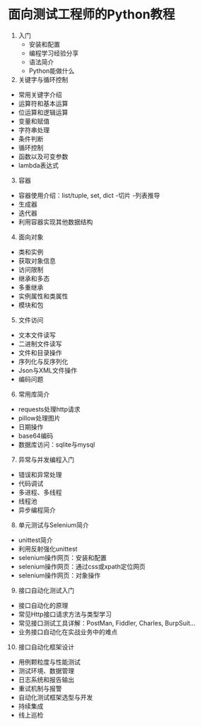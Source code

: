 # 面向测试工程师的Python教程

1. 入门
    - 安装和配置
    - 编程学习经验分享
    - 语法简介
    - Python能做什么
2. 关键字与循环控制
  - 常用关键字介绍
  - 运算符和基本运算
  - 位运算和逻辑运算
  - 变量和赋值
  - 字符串处理
  - 条件判断
  - 循环控制
  - 函数以及可变参数
  - lambda表达式
3. 容器
  - 容器使用介绍：list/tuple, set, dict
  -切片
  -列表推导
  - 生成器
  - 迭代器
  - 利用容器实现其他数据结构
4. 面向对象
  - 类和实例
  - 获取对象信息
  - 访问限制
  - 继承和多态
  - 多重继承
  - 实例属性和类属性
  - 模块和包
5. 文件访问
  - 文本文件读写
  - 二进制文件读写
  - 文件和目录操作
  - 序列化与反序列化
  - Json与XML文件操作
  - 编码问题
6. 常用库简介
  - requests处理http请求
  - pillow处理图片
  - 日期操作
  - base64编码
  - 数据库访问：sqlite与mysql
7. 异常与并发编程入门
  - 错误和异常处理
  - 代码调试
  - 多进程、多线程
  - 线程池
  - 异步编程简介
8. 单元测试与Selenium简介
  - unittest简介
  - 利用反射强化unittest
  - selenium操作网页：安装和配置
  - selenium操作网页：通过css或xpath定位网页
  - selenium操作网页：对象操作
9. 接口自动化测试入门
  - 接口自动化的原理
  - 常见Http接口请求方法与类型学习
  - 常见接口测试工具详解：PostMan, Fiddler, Charles, BurpSuit...
  - 业务接口自动化在实战业务中的难点
10. 接口自动化框架设计
  - 用例颗粒度与性能测试
  - 测试环境、数据管理
  - 日志系统和报告输出
  - 重试机制与报警
  - 自动化测试框架选型与开发
  - 持续集成
  - 线上巡检
